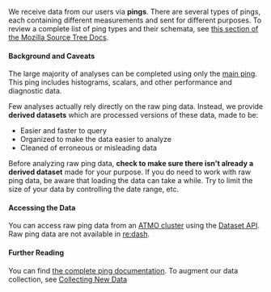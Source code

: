 We receive data from our users via **pings**.
There are several types of pings,
each containing different measurements and sent for different purposes.
To review a complete list of ping types and their schemata, see 
[this section of the Mozilla Source Tree Docs](http://gecko.readthedocs.io/en/latest/toolkit/components/telemetry/telemetry/data/index.html).

#### Background and Caveats

The large majority of analyses can be completed using only the
[main ping](http://gecko.readthedocs.io/en/latest/toolkit/components/telemetry/telemetry/data/main-ping.html).
This ping includes histograms, scalars, and other performance and diagnostic data.

Few analyses actually rely directly on the raw ping data.
Instead, we provide **derived datasets** which are processed versions of these data,
made to be:
* Easier and faster to query
* Organized to make the data easier to analyze
* Cleaned of erroneous or misleading data

Before analyzing raw ping data,
**check to make sure there isn't already a derived dataset** made for your purpose.
If you do need to work with raw ping data, be aware that loading the data can take a while.
Try to limit the size of your data by controlling the date range, etc.

#### Accessing the Data

You can access raw ping data from an 
[ATMO cluster](https://analysis.telemetry.mozilla.org/) using the 
[Dataset API](http://python-moztelemetry.readthedocs.io/en/stable/userguide.html#module-moztelemetry.dataset).
Raw ping data are not available in [re:dash](https://sql.telemetry.mozilla.org/).

#### Further Reading

You can find [the complete ping documentation](http://gecko.readthedocs.io/en/latest/toolkit/components/telemetry/telemetry/data/index.html).
To augment our data collection, see
[Collecting New Data](https://developer.mozilla.org/en-US/docs/Mozilla/Performance/Adding_a_new_Telemetry_probe)
